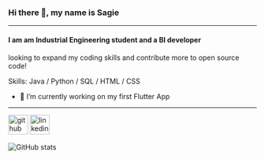 <!-- ### Hi there 👋 -->

<!--
**sagie-ro/sagie-ro** is a ✨ _special_ ✨ repository because its `README.md` (this file) appears on your GitHub profile.

Here are some ideas to get you started:

- 🔭 I’m currently working on ...
- 🌱 I’m currently learning ...
- 👯 I’m looking to collaborate on ...
- 🤔 I’m looking for help with ...
- 💬 Ask me about ...
- 📫 How to reach me: ...
- 😄 Pronouns: ...
- ⚡ Fun fact: ...
-->
### Hi there 👋, my name is Sagie

---

#### I am am Industrial Engineering student and a BI developer
looking to expand my coding skills and contribute more to open source code!

Skills: Java / Python / SQL / HTML / CSS

- 🔭 I’m currently working on my first Flutter App 

---

[<img src='https://cdn.jsdelivr.net/npm/simple-icons@3.0.1/icons/github.svg' alt='github' height='40'>](https://github.com/sagie-ro)  [<img src='https://cdn.jsdelivr.net/npm/simple-icons@3.0.1/icons/linkedin.svg' alt='linkedin' height='40'>](https://www.linkedin.com/in/sagie-rootshtain-b1aa9ab8/)  

![GitHub stats](https://github-readme-stats.vercel.app/api?username=sagie-ro&show_icons=true)  
